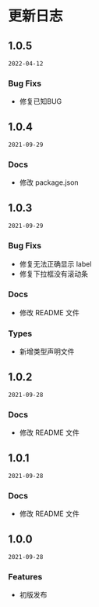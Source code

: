 # 更新日志

## 1.0.5

`2022-04-12`

### Bug Fixs

- 修复已知BUG

## 1.0.4

`2021-09-29`

### Docs

- 修改 package.json

## 1.0.3

`2021-09-29`

### Bug Fixs

- 修复无法正确显示 label
- 修复下拉框没有滚动条

### Docs

- 修改 README 文件

### Types

- 新增类型声明文件

## 1.0.2

`2021-09-28`

### Docs

- 修改 README 文件

## 1.0.1

`2021-09-28`

### Docs

- 修改 README 文件

## 1.0.0

`2021-09-28`

### Features

- 初版发布
